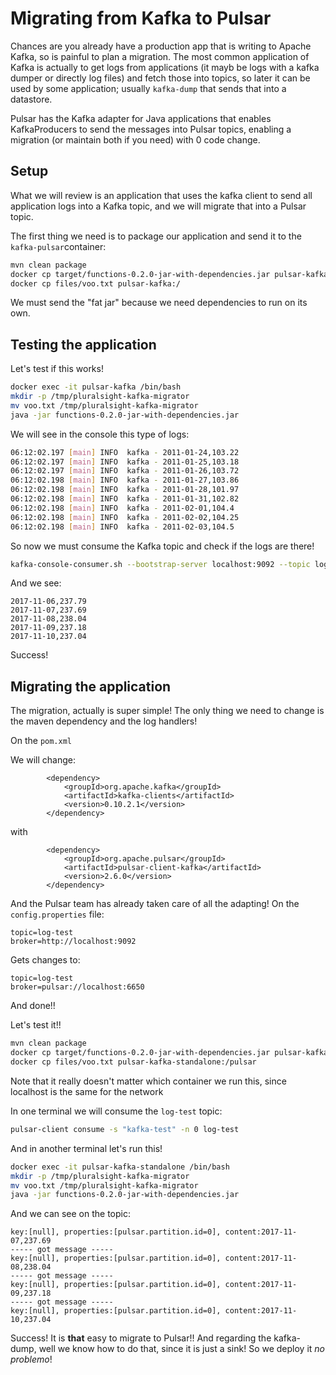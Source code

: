 # Migrating from Kafka to Pulsar

Chances are you already have a production app that is writing to Apache Kafka, so is painful to plan a migration.
The most common application of Kafka is actually to get logs from applications (it mayb be logs with a kafka dumper or directly log files)
and fetch those into topics, so later it can be used by some application; usually `kafka-dump` that sends that into a datastore.

Pulsar has the Kafka adapter for Java applications that enables KafkaProducers to send the messages into Pulsar topics, 
enabling a migration (or maintain both if you need) with 0 code change.

## Setup

What we will review is an application that uses the kafka client to send all application logs into a Kafka topic, 
and we will migrate that into a Pulsar topic.

The first thing we need is to package our application and send it to the `kafka-pulsar`container:

```bash
mvn clean package
docker cp target/functions-0.2.0-jar-with-dependencies.jar pulsar-kafka:/functions-0.2.0-jar-with-dependencies.jar
docker cp files/voo.txt pulsar-kafka:/
```

We must send the "fat jar" because we need dependencies to run on its own.


## Testing the application

Let's test if this works!

```bash
docker exec -it pulsar-kafka /bin/bash
mkdir -p /tmp/pluralsight-kafka-migrator
mv voo.txt /tmp/pluralsight-kafka-migrator
java -jar functions-0.2.0-jar-with-dependencies.jar
```

We will see in the console this type of logs:

```bash
06:12:02.197 [main] INFO  kafka - 2011-01-24,103.22
06:12:02.197 [main] INFO  kafka - 2011-01-25,103.18
06:12:02.197 [main] INFO  kafka - 2011-01-26,103.72
06:12:02.198 [main] INFO  kafka - 2011-01-27,103.86
06:12:02.198 [main] INFO  kafka - 2011-01-28,101.97
06:12:02.198 [main] INFO  kafka - 2011-01-31,102.82
06:12:02.198 [main] INFO  kafka - 2011-02-01,104.4
06:12:02.198 [main] INFO  kafka - 2011-02-02,104.25
06:12:02.198 [main] INFO  kafka - 2011-02-03,104.5
```

So now we must consume the Kafka topic and check if the logs are there!

```bash
kafka-console-consumer.sh --bootstrap-server localhost:9092 --topic log-test --from-beginning --partition 0
```

And we see:

```
2017-11-06,237.79
2017-11-07,237.69
2017-11-08,238.04
2017-11-09,237.18
2017-11-10,237.04
```

Success! 

## Migrating the application

The migration, actually is super simple! The only thing we need to change is the maven dependency and the log handlers!

On the `pom.xml`

We will change:

```
        <dependency>
            <groupId>org.apache.kafka</groupId>
            <artifactId>kafka-clients</artifactId>
            <version>0.10.2.1</version>
        </dependency>
```

with

```
        <dependency>
			<groupId>org.apache.pulsar</groupId>
			<artifactId>pulsar-client-kafka</artifactId>
			<version>2.6.0</version>
		</dependency>
```

And the Pulsar team has already taken care of all the adapting! On the `config.properties` file:

```
topic=log-test
broker=http://localhost:9092
```

Gets changes to:

```
topic=log-test
broker=pulsar://localhost:6650
```

And done!!

Let's test it!!

```bash
mvn clean package
docker cp target/functions-0.2.0-jar-with-dependencies.jar pulsar-kafka-standalone:/pulsar/functions-0.2.0-jar-with-dependencies.jar
docker cp files/voo.txt pulsar-kafka-standalone:/pulsar
```

Note that it really doesn't matter which container we run this, since localhost is the same for the network

In one terminal we will consume the `log-test` topic:

```bash
pulsar-client consume -s "kafka-test" -n 0 log-test
```

And in another terminal let's run this!

```bash
docker exec -it pulsar-kafka-standalone /bin/bash
mkdir -p /tmp/pluralsight-kafka-migrator
mv voo.txt /tmp/pluralsight-kafka-migrator
java -jar functions-0.2.0-jar-with-dependencies.jar
```

And we can see on the topic:

```
key:[null], properties:[pulsar.partition.id=0], content:2017-11-07,237.69
----- got message -----
key:[null], properties:[pulsar.partition.id=0], content:2017-11-08,238.04
----- got message -----
key:[null], properties:[pulsar.partition.id=0], content:2017-11-09,237.18
----- got message -----
key:[null], properties:[pulsar.partition.id=0], content:2017-11-10,237.04
```

Success! It is **that** easy to migrate to Pulsar!! And regarding the kafka-dump, well we know how to do that, since it is just a sink! So we deploy it *no problemo*!




